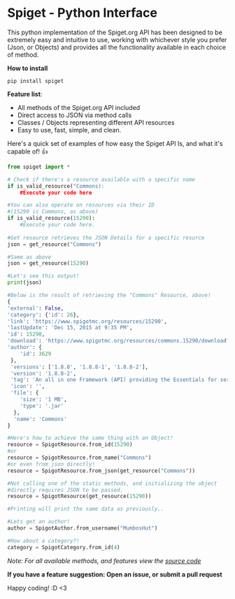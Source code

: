# Spiget - Python Interface

This python implementation of the Spiget.org API has been designed to be extremely easy and intuitive to use, working with whichever style you prefer (Json, or Objects) and provides all the functionality available in each choice of method.


**How to install**

```
pip install spiget
```

**Feature list**:

 * All methods of the Spiget.org API included
 * Direct access to JSON via method calls
 * Classes / Objects representing different API resources
 * Easy to use, fast, simple, and clean.

Here's a quick set of examples of how easy the Spiget API Is, and what it's capable of! :+1:

```python
from spiget import *

# Check if there's a resource available with a specific name
if is_valid_resource("Commons):
	#Execute your code here

#You can also operate on resources via their ID 
#(15290 is Commons, as above)
if is_valid_resource(15290):
	#Execute your code here.
    
#Get resource retrieves the JSON Details for a specific resurce
json = get_resource("Commons")

#Same as above
json = get_resource(15290)

#Let's see this output!
print(json)

#Below is the result of retrieving the "Commons" Resource, above!
{
'external': False,
'category': {'id': 26}, 
'link': 'https://www.spigotmc.org/resources/15290', 
'lastUpdate': 'Dec 15, 2015 at 9:35 PM', 
'id': 15290, 
'download': 'https://www.spigotmc.org/resources/commons.15290/download?version=58055',
'author': {
	'id': 3629
 },
 'versions': ['1.8.8', '1.8.8-1', '1.8.8-2'],
 'version': '1.8.8-2',
 'tag': 'An all in one Framework (API) providing the Essentials for server owners, and developers!',
 'icon': '',
 'file': {
 	'size': '1 MB',
    'type': '.jar'
  },
  'name': 'Commons'
}

#Here's how to achieve the same thing with an Object!
resource = SpigotResource.from_id(15290)
#or
resource = SpigotResource.from_name("Commons")
#or even from json directly!
resource = SpigotResource.from_json(get_resource("Commons"))

#Not calling one of the static methods, and initializing the object
#directly requires JSON to be passed.
resource = SpigotResource(get_resource(15290))

#Printing will print the same data as previously..

#Lets get an author!
author = SpigotAuthor.from_username("MumbosHut")

#How about a category?!
category = SpigotCategory.from_id(4)
```

*Note: For all available methods, and features view the [source code](https://github.com/TechnicalBro/spiget/blob/master/spiget/__init__.py)*

**If you have a feature suggestion: Open an issue, or submit a pull request**

Happy coding! :D <3
